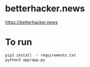 # betterhacker.news

https://betterhacker.news


# To run
```bash
pip3 install -r requirements.txt
python3 app/app.py
``` 